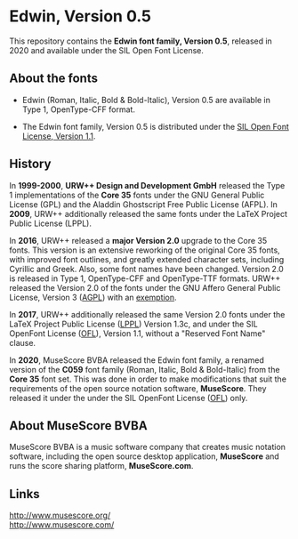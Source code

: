 # Edwin, Version 0.5

This repository contains the **Edwin font family, Version 0.5**, released in 2020 and available under the SIL Open Font License. 

## About the fonts

* Edwin (Roman, Italic, Bold & Bold-Italic), Version 0.5 are available in Type 1, OpenType-CFF format.  

* The Edwin font family, Version 0.5 is distributed under the [SIL Open Font License, Version 1.1](./LICENSE.OFL).

## History

In **1999-2000**, **URW++ Design and Development GmbH** released the Type 1 implementations of the **Core 35** fonts under the GNU General Public License (GPL) and the Aladdin Ghostscript Free Public License (AFPL). In **2009**, URW++ additionally released the same fonts under the LaTeX Project Public License (LPPL).

In **2016**, URW++ released a **major Version 2.0** upgrade to the Core 35 fonts. This version is an extensive reworking of the original Core 35 fonts, with improved font outlines, and greatly extended character sets, including Cyrillic and Greek. Also, some font names have been changed. Version 2.0 is released in Type 1, OpenType-CFF and OpenType-TTF formats. URW++ released the Version 2.0 of the fonts under the GNU Affero General Public License, Version 3 ([AGPL](./COPYING)) with an [exemption](./LICENSE). 

In **2017**, URW++ additionally released the same Version 2.0 fonts under the LaTeX Project Public License ([LPPL](./LICENSE.LPPL)) Version 1.3c, and under the SIL OpenFont License ([OFL](./LICENSE.OFL)), Version 1.1, without a "Reserved Font Name" clause. 

In **2020**, MuseScore BVBA released the Edwin font family, a renamed version of the **C059** font family (Roman, Italic, Bold & Bold-Italic) from the **Core 35** font set. This was done in order to make modifications that suit the requirements of the open source notation software, **MuseScore**. They released it under the under the SIL OpenFont License ([OFL](./LICENSE.OFL)) only.

## About MuseScore BVBA

MuseScore BVBA is a music software company that creates music notation software, including the open source desktop application, **MuseScore** and runs the score sharing platform, **MuseScore.com**.

## Links

http://www.musescore.org/  
http://www.musescore.com/

